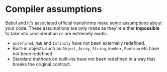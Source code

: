# Compiler assumptions

Babel and it's associated official transforms make some assumptions about your code. These
assumptions are only made as they're either **impossible** to take into consideration or
are extremely exotic.

 - `undefined`, `NaN` and `Infinity` have not been externally redefined.
 - Built-in objects such as `Object`, `Array`, `String`, `Number`, `Boolean` etc have not been redefined.
 - Standard methods on built-ins have not been redefined in a way that breaks the original contract.
